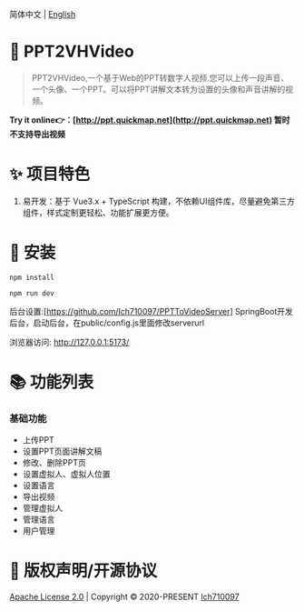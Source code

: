 

简体中文 | [English](README.md)


# 🎨 PPT2VHVideo
> PPT2VHVideo,一个基于Web的PPT转数字人视频.您可以上传一段声音、一个头像、一个PPT。可以将PPT讲解文本转为设置的头像和声音讲解的视频。

<b>Try it online👉：[http://ppt.quickmap.net](http://ppt.quickmap.net) 暂时不支持导出视频</b>

# ✨ 项目特色
1. 易开发：基于 Vue3.x + TypeScript 构建，不依赖UI组件库，尽量避免第三方组件，样式定制更轻松、功能扩展更方便。

# 🚀 安装
```
npm install

npm run dev
```

后台设置:[https://github.com/lch710097/PPTToVideoServer] SpringBoot开发后台，启动后台，在public/config.js里面修改serverurl

浏览器访问: http://127.0.0.1:5173/


# 📚 功能列表
### 基础功能
- 上传PPT
- 设置PPT页面讲解文稿
- 修改、删除PPT页
- 设置虚拟人、虚拟人位置
- 设置语言
- 导出视频
- 管理虚拟人
- 管理语言
- 用户管理

 

 

# 📄 版权声明/开源协议
[Apache License 2.0](https://github.com/lch710097/PPT2VHVideo/blob/master/LICENSE) | Copyright © 2020-PRESENT [lch710097](https://github.com/lch710097)
 
